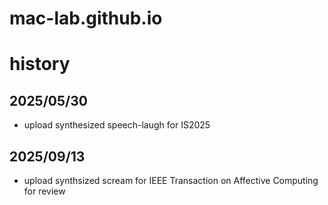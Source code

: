 # mac-lab.github.io

# history
## 2025/05/30
- upload synthesized speech-laugh for IS2025

## 2025/09/13
- upload synthsized scream for IEEE Transaction on Affective Computing for review

